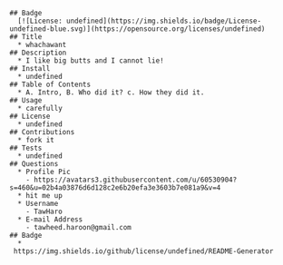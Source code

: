 
    ## Badge 
      [![License: undefined](https://img.shields.io/badge/License-undefined-blue.svg)](https://opensource.org/licenses/undefined)
    ## Title
      * whachawant
    ## Description
      * I like big butts and I cannot lie!
    ## Install
      * undefined
    ## Table of Contents
      * A. Intro, B. Who did it? c. How they did it.
    ## Usage
      * carefully
    ## License
      * undefined
    ## Contributions
      * fork it
    ## Tests
      * undefined
    ## Questions
      * Profile Pic
        - https://avatars3.githubusercontent.com/u/60530904?s=460&u=02b4a03876d6d128c2e6b20efa3e3603b7e081a9&v=4
      * hit me up
      * Username
        - TawHaro
      * E-mail Address
        - tawheed.haroon@gmail.com
    ## Badge
      * 
     https://img.shields.io/github/license/undefined/README-Generator
    